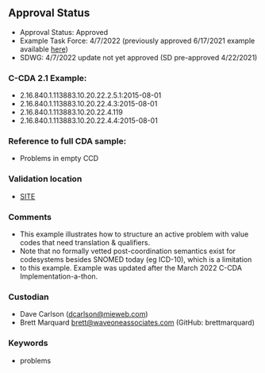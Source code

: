 ## Approval Status 

* Approval Status: Approved
* Example Task Force: 4/7/2022 (previously approved 6/17/2021 example available [here](https://github.com/HL7/C-CDA-Examples/blob/cae7f0c426645649f48c4749b1098b2ad84725fb/Problems/Problem%20Value%2C%20Translation%2C%20Qualifier%20examples/Problem%20List%20with%20different%20translation%20and%20qualifier%20usages(C-CDA2.1).xml))
* SDWG: 4/7/2022 update not yet approved (SD pre-approved 4/22/2021)

### C-CDA 2.1 Example:

* 2.16.840.1.113883.10.20.22.2.5.1:2015-08-01
* 2.16.840.1.113883.10.20.22.4.3:2015-08-01
* 2.16.840.1.113883.10.20.22.4.119
* 2.16.840.1.113883.10.20.22.4.4:2015-08-01

### Reference to full CDA sample:
* Problems in empty CCD

### Validation location

* [SITE](https://site.healthit.gov/sandbox-ccda/ccda-validator)

### Comments

* This example illustrates how to structure an active problem with value codes that need translation & qualifiers.
* Note that no formally vetted post-coordination semantics exist for codesystems besides SNOMED today (eg ICD-10), which is a limitation
* to this example. Example was updated after the March 2022 C-CDA Implementation-a-thon.

### Custodian
* Dave Carlson (dcarlson@mieweb.com)
* Brett Marquard brett@waveoneassociates.com (GitHub: brettmarquard)
 
### Keywords

* problems

